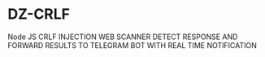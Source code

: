 # DZ-CRLF
Node JS CRLF INJECTION WEB SCANNER DETECT RESPONSE AND FORWARD RESULTS TO TELEGRAM BOT WITH REAL TIME NOTIFICATION
